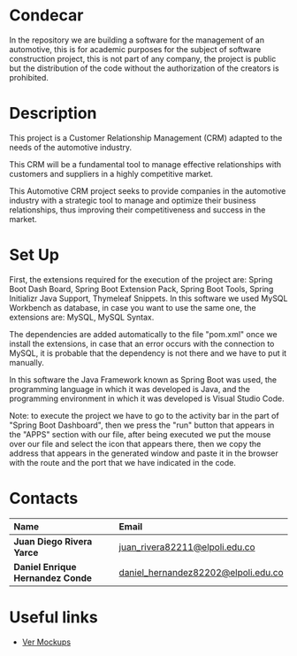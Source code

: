 # Condecar
In the repository we are building a software for the management of an automotive, this is for academic purposes 
for the subject of software construction project, this is not part of any company, the project is public but the 
distribution of the code without the authorization of the creators is prohibited.

# Description
This project is a Customer Relationship Management (CRM) adapted to the needs of the automotive industry. 

This CRM will be a fundamental tool to manage effective relationships with customers and suppliers in a highly competitive market.

This Automotive CRM project seeks to provide companies in the automotive industry with a strategic tool to manage and optimize their business relationships, thus improving their competitiveness and success in the market.


# Set Up
First, the extensions required for the execution of the project are: Spring Boot Dash Board, Spring Boot Extension Pack,
Spring Boot Tools, Spring Initializr Java Support, Thymeleaf Snippets. In this software we used MySQL Workbench as database, 
in case you want to use the same one, the extensions are: MySQL, MySQL Syntax. 

The dependencies are added automatically to the file "pom.xml" once we install the extensions, in case that an error occurs 
with the connection to MySQL, it is probable that the dependency is not there and we have to put it manually.

In this software the Java Framework known as Spring Boot was used, the programming language in which it was developed is Java, 
and the programming environment in which it was developed is Visual Studio Code.

Note: to execute the project we have to go to the activity bar in the part of "Spring Boot Dashboard", then we press the "run" button 
that appears in the "APPS" section with our file, after being executed we put the mouse over our file and select the icon that appears there, 
then we copy the address that appears in the generated window and paste it in the browser with the route and the port that we have indicated in the code.


# Contacts 
|           **Name**                   |             **Email**                 |
|:-------------------------------------|:--------------------------------------|
|   **Juan Diego Rivera Yarce**        |   juan_rivera82211@elpoli.edu.co      | 
|   **Daniel Enrique Hernandez Conde** |   daniel_hernandez82202@elpoli.edu.co |

# Useful links
* [Ver Mockups](https://www.canva.com/design/DAFsmLsL0Rg/NyQvzue1l3TU_pFcynqu5w/view?utm_content=DAFsmLsL0Rg&utm_campaign=designshare&utm_medium=link&utm_source=publishsharelink#1)


